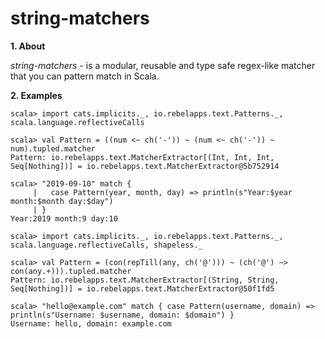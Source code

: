 # string-matchers

**1. About**

*string-matchers* - is a modular, reusable and type safe regex-like matcher that you can pattern match in Scala.

**2. Examples**

```
scala> import cats.implicits._, io.rebelapps.text.Patterns._,  scala.language.reflectiveCalls

scala> val Pattern = ((num <~ ch('-')) ~ (num <~ ch('-')) ~ num).tupled.matcher
Pattern: io.rebelapps.text.MatcherExtractor[(Int, Int, Int, Seq[Nothing])] = io.rebelapps.text.MatcherExtractor@5b752914

scala> "2019-09-10" match {
     |   case Pattern(year, month, day) => println(s"Year:$year month:$month day:$day")
     | }
Year:2019 month:9 day:10

```

```
scala> import cats.implicits._, io.rebelapps.text.Patterns._,  scala.language.reflectiveCalls, shapeless._

scala> val Pattern = (con(repTill(any, ch('@'))) ~ (ch('@') ~> con(any.+))).tupled.matcher
Pattern: io.rebelapps.text.MatcherExtractor[(String, String, Seq[Nothing])] = io.rebelapps.text.MatcherExtractor@50f1fd5

scala> "hello@example.com" match { case Pattern(username, domain) => println(s"Username: $username, domain: $domain") }
Username: hello, domain: example.com

```
